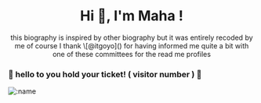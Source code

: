 <h1 align="center">Hi 👋, I'm Maha ! </h1>
<p align="center">
  this biography is inspired by other biography but it was entirely recoded by me of course I thank \[@itgoyo]() for having informed me quite a bit with one of these committees for the read me profiles 
</p>
<h3 align="left"> 🔽 hello to you hold your ticket! ( visitor number ) 🔽</h3>


![:name](https://count.getloli.com/get/@shadowmaha?theme=asoul)




<!---
ShadowMaha/ShadowMaha is a ✨ special ✨ repository because its `README.md` (this file) appears on your GitHub profile.
You can click the Preview link to take a look at your changes.
--->
